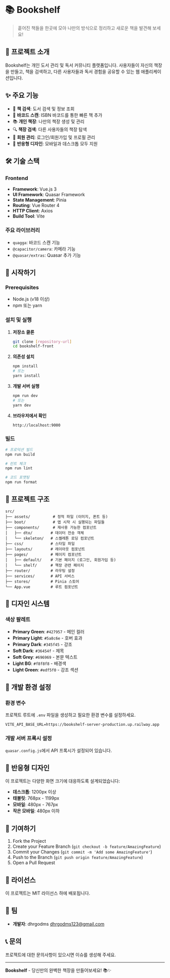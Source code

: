 # 📚 Bookshelf

> 흩어진 책들을 한곳에 모아 나만의 방식으로 정리하고 새로운 책을 발견해 보세요!

## 🎯 프로젝트 소개

Bookshelf는 개인 도서 관리 및 독서 커뮤니티 플랫폼입니다. 사용자들이 자신의 책장을 만들고, 책을 검색하고, 다른 사용자들과 독서 경험을 공유할 수 있는 웹 애플리케이션입니다.

## ✨ 주요 기능

- 📖 **책 검색**: 도서 검색 및 정보 조회
- 📱 **바코드 스캔**: ISBN 바코드를 통한 빠른 책 추가
- 📚 **개인 책장**: 나만의 책장 생성 및 관리
- 🔍 **책장 검색**: 다른 사용자들의 책장 탐색
- 👥 **회원 관리**: 로그인/회원가입 및 프로필 관리
- 📱 **반응형 디자인**: 모바일과 데스크톱 모두 지원

## 🛠️ 기술 스택

### Frontend
- **Framework**: Vue.js 3
- **UI Framework**: Quasar Framework
- **State Management**: Pinia
- **Routing**: Vue Router 4
- **HTTP Client**: Axios
- **Build Tool**: Vite

### 주요 라이브러리
- `quagga`: 바코드 스캔 기능
- `@capacitor/camera`: 카메라 기능
- `@quasar/extras`: Quasar 추가 기능

## 🚀 시작하기

### Prerequisites
- Node.js (v18 이상)
- npm 또는 yarn

### 설치 및 실행

1. **저장소 클론**
   ```bash
   git clone [repository-url]
   cd bookshelf-front
   ```

2. **의존성 설치**
   ```bash
   npm install
   # 또는
   yarn install
   ```

3. **개발 서버 실행**
   ```bash
   npm run dev
   # 또는
   yarn dev
   ```

4. **브라우저에서 확인**
   ```
   http://localhost:9000
   ```

### 빌드

```bash
# 프로덕션 빌드
npm run build

# 린트 체크
npm run lint

# 코드 포맷팅
npm run format
```

## 📁 프로젝트 구조

```
src/
├── assets/          # 정적 파일 (이미지, 폰트 등)
├── boot/            # 앱 시작 시 실행되는 파일들
├── components/      # 재사용 가능한 컴포넌트
│   ├── dto/        # 데이터 전송 객체
│   └── skeleton/   # 스켈레톤 로딩 컴포넌트
├── css/            # 스타일 파일
├── layouts/        # 레이아웃 컴포넌트
├── pages/          # 페이지 컴포넌트
│   ├── default/    # 기본 페이지 (로그인, 회원가입 등)
│   └── shelf/      # 책장 관련 페이지
├── router/         # 라우팅 설정
├── services/       # API 서비스
├── stores/         # Pinia 스토어
└── App.vue         # 루트 컴포넌트
```

## 🎨 디자인 시스템

### 색상 팔레트
- **Primary Green**: `#427957` - 메인 컬러
- **Primary Light**: `#5a8c6e` - 호버 효과
- **Primary Dark**: `#345f45` - 강조
- **Soft Dark**: `#36454f` - 제목
- **Soft Grey**: `#696969` - 본문 텍스트
- **Light BG**: `#f8f8f8` - 배경색
- **Light Green**: `#edf5f0` - 강조 섹션

## 🔧 개발 환경 설정

### 환경 변수
프로젝트 루트에 `.env` 파일을 생성하고 필요한 환경 변수를 설정하세요.

```env
VITE_API_BASE_URL=https://bookshelf-server-production.up.railway.app
```

### 개발 서버 프록시 설정
`quasar.config.js`에서 API 프록시가 설정되어 있습니다.

## 📱 반응형 디자인

이 프로젝트는 다양한 화면 크기에 대응하도록 설계되었습니다:

- **데스크톱**: 1200px 이상
- **태블릿**: 768px - 1199px
- **모바일**: 480px - 767px
- **작은 모바일**: 480px 이하

## 🤝 기여하기

1. Fork the Project
2. Create your Feature Branch (`git checkout -b feature/AmazingFeature`)
3. Commit your Changes (`git commit -m 'Add some AmazingFeature'`)
4. Push to the Branch (`git push origin feature/AmazingFeature`)
5. Open a Pull Request

## 📄 라이선스

이 프로젝트는 MIT 라이선스 하에 배포됩니다.

## 👥 팀

- **개발자**: dhrgodms <dhrgodms123@gmail.com>

## 📞 문의

프로젝트에 대한 문의사항이 있으시면 이슈를 생성해 주세요.

---

**Bookshelf** - 당신만의 완벽한 책장을 만들어보세요! 📚✨
